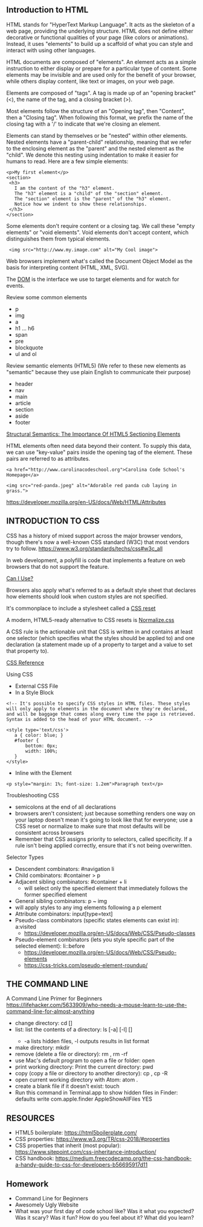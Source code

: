 ## Introduction to HTML

HTML stands for "HyperText Markup Language". It acts as the skeleton of a web page, providing the underlying structure. HTML does not define either decorative or functional qualities of your page (like colors or animations). Instead, it uses "elements" to build up a scaffold of what you can style and interact with using other languages.

HTML documents are composed of "elements". An element acts as a simple instruction to either display or prepare for a particular type of content. Some elements may be invisible and are used only for the benefit of your browser, while others display content, like text or images, on your web page.

Elements are composed of "tags". A tag is made up of an "opening bracket" (<), the name of the tag, and a closing bracket (>).

Most elements follow the structure of an "Opening tag", then "Content", then a "Closing tag". When following this format, we prefix the name of the closing tag with a '/' to indicate that we're closing an element.

Elements can stand by themselves or be "nested" within other elements. Nested elements have a "parent-child" relationship, meaning that we refer to the enclosing element as the "parent" and the nested element as the "child". We denote this nesting using indentation to make it easier for humans to read. Here are a few simple elements:
```
<p>My first element</p>
<section>
 <h3>
   I am the content of the "h3" element.
   The "h3" element is a "child" of the "section" element.
   The "section" element is the "parent" of the "h3" element.
   Notice how we indent to show these relationships.
 </h3>
</section>
```
Some elements don't require content or a closing tag. We call these "empty elements" or "void elements". Void elements don't accept content, which distinguishes them from typical elements.
```
 <img src="http://www.my.image.com" alt="My Cool image">
```
Web browsers implement what's called the Document Object Model as the basis for interpreting content (HTML, XML, SVG).

The [DOM](https://www.w3schools.com/js/js_htmldom.asp) is the interface we use to target elements and for watch for events.

Review some common elements

* p
* img
* a
* h1 ... h6
* span
* pre
* blockquote
* ul and ol

Review semantic elements (HTML5) (We refer to these new elements as "semantic" because they use plain English to communicate their purpose)

* header
* nav
* main
* article
* section
* aside
* footer

[Structural Semantics: The Importance Of HTML5 Sectioning Elements](https://www.smashingmagazine.com/2013/01/the-importance-of-sections/)

HTML elements often need data beyond their content. To supply this data, we can use "key-value" pairs inside the opening tag of the element. These pairs are referred to as attributes.
```
<a href="http://www.carolinacodeschool.org">Carolina Code School's Homepage</a>

<img src="red-panda.jpeg" alt="Adorable red panda cub laying in grass.">
```

https://developer.mozilla.org/en-US/docs/Web/HTML/Attributes

## INTRODUCTION TO CSS

CSS has a history of mixed support across the major browser vendors, though there's now a well-known CSS standard (W3C) that most vendors try to follow.
https://www.w3.org/standards/techs/css#w3c_all

In web development, a polyfill is code that implements a feature on web browsers that do not support the feature.

[Can I Use?](https://caniuse.com/)

Browsers also apply what's referred to as a default style sheet that declares how elements should look when custom styles are not specified.

It's commonplace to include a stylesheet called a [CSS reset](http://html5doctor.com/html-5-reset-stylesheet/)

A modern, HTML5-ready alternative to CSS resets is [Normalize.css](https://necolas.github.io/normalize.css/)

A CSS rule is the actionable unit that CSS is written in and contains at least one selector (which specifies what the styles should be applied to) and one declaration (a statement made up of a property to target and a value to set that property to).

[CSS Reference](https://developer.mozilla.org/en-US/docs/Web/CSS/Reference)

Using CSS

* External CSS File
* In a Style Block
```
<!-- It's possible to specify CSS styles in HTML files. These styles will only apply to elements in the document where they're declared, and will be baggage that comes along every time the page is retrieved.
Syntax is added to the head of your HTML document. -->

<style type='text/css'>
   a { color: blue; }
   #footer {
       bottom: 0px;
       width: 100%;
   }
</style>
```
* Inline with the Element
```
<p style="margin: 1%; font-size: 1.2em">Paragraph text</p>
```

Troubleshooting CSS
* semicolons at the end of all declarations
* browsers aren't consistent; just because something renders one way on your laptop doesn't mean it's going to look like that for everyone; use a CSS reset or normalize to make sure that most defaults will be consistent across browsers
* Remember that CSS assigns priority to selectors, called specificity. If a rule isn't being applied correctly, ensure that it's not being overwritten.

Selector Types
* Descendent combinators: #navigation li
* Child combinators: #container > p
* Adjacent sibling combinators: #container + li
  * will select only the specified element that immediately follows the former specified element
* General sibling combinators: p ~ img
 * will apply styles to any img elements following a p element
* Attribute combinators: input[type=text]
* Pseudo-class combinators (specific states elements can exist in): a:visited
  * https://developer.mozilla.org/en-US/docs/Web/CSS/Pseudo-classes
* Pseudo-element combinators (lets you style specific part of the selected element): li::before
  * https://developer.mozilla.org/en-US/docs/Web/CSS/Pseudo-elements
  * https://css-tricks.com/pseudo-element-roundup/

## THE COMMAND LINE

A Command Line Primer for Beginners
https://lifehacker.com/5633909/who-needs-a-mouse-learn-to-use-the-command-line-for-almost-anything

* change directory: cd [<directory>]
* list: list the contents of a directory: ls [-a] [-l] [<directory>]
  * -a lists hidden files, -l outputs results in list format
* make directory: mkdir <directory>
* remove (delete a file or directory): rm <filename>, rm -rf <directory>
* use Mac's default program to open a file or folder: open <filename-or-directory>
* print working directory: Print the current directory: pwd
* copy (copy a file or directory to another directory): cp <filename> <directory-it-should-be-copied-to>, cp -R <directory> <directory-it-should-be-copied-to>
* open current working directory with Atom: atom .
* create a blank file if it doesn't exist: touch <filename>
* Run this command in Terminal.app to show hidden files in Finder: defaults write com.apple.finder AppleShowAllFiles YES

## RESOURCES

* HTML5 boilerplate: https://html5boilerplate.com/
* CSS properties: https://www.w3.org/TR/css-2018/#properties
* CSS properties that inherit (most popular): https://www.sitepoint.com/css-inheritance-introduction/
* CSS handbook: https://medium.freecodecamp.org/the-css-handbook-a-handy-guide-to-css-for-developers-b56695917d11

## Homework

* Command Line for Beginners
* Awesomely Ugly Website
* What was your first day of code school like? Was it what you expected? Was it scary? Was it fun? How do you feel about it? What did you learn?
